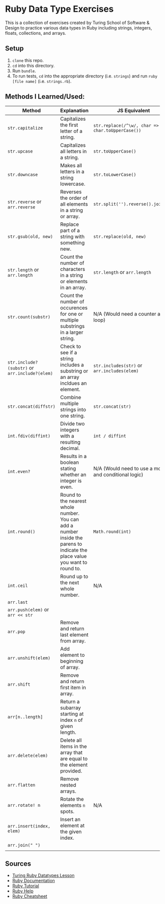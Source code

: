 # Ruby Data Type Exercises

This is a collection of exercises created by Turing School of Software & Design to practice various data types in Ruby including strings, integers, floats, collections, and arrays.

## Setup
1. `clone` this repo.
2. `cd` into this directory.
3. Run `bundle`.
4. To run tests, `cd` into the appropriate directory (i.e. `strings`) and run `ruby [file name]` (i.e. `strings.rb`).
  
## Methods I Learned/Used:
|Method|Explanation|JS Equivalent|
|---|---|---|
|`str.capitalize`|Capitalizes the first letter of a string.|`str.replace(/^\w/, char => char.toUpperCase())`|
|`str.upcase`|Capitalizes all letters in a string.|`str.toUpperCase()`|
|`str.downcase`|Makes all letters in a string lowercase.|`str.toLowerCase()`|
|`str.reverse` or `arr.reverse`|Reverses the order of all elements in a string or array.|`str.split('').reverse().join('')`|
|`str.gsub(old, new)`|Replace part of a string with something new.|`str.replace(old, new)`|
|`str.length` or `arr.length`|Count the number of characters in a string or elements in an array.|`str.length` or `arr.length`|
|`str.count(substr)`|Count the number of occurences for one or multiple substrings in a larger string.|N/A (Would need a counter and loop)|
|`str.include?(substr)` or `arr.include?(elem)`|Check to see if a string includes a substring or an array incldues an element.|`str.includes(str)` or `arr.includes(elem)`|
|`str.concat(diffstr)`|Combine multiple strings into one string.|`str.concat(str)`|
|`int.fdiv(diffint)`|Divide two integers with a resulting decimal.|`int / diffint`|
|`int.even?`|Results in a boolean stating whether an integer is even.|N/A (Would need to use a modulus and conditional logic)|
|`int.round()`|Round to the nearest whole number. You can add a number inside the parens to indicate the place value you want to round to.|`Math.round(int)`|
|`int.ceil`|Round up to the next whole number.|N/A|
|`arr.last`|||
|`arr.push(elem)` or `arr << str`|||
|`arr.pop`|Remove and return last element from array.||
|`arr.unshift(elem)`|Add element to beginning of array.||
|`arr.shift`|Remove and return first item in array.||
|`arr[n..length]`|Return a subarray starting at index `n` of given length.||
|`arr.delete(elem)`|Delete all items in the array that are equal to the element provided.||
|`arr.flatten`|Remove nested arrays.||
|`arr.rotate! n`|Rotate the elements `n` spots.|N/A|
|`arr.insert(index, elem)`|Insert an element at the given index.||
|`arr.join(" ")`|||
||||
  
## Sources
  * [Turing Ruby Datatypes Lesson](https://backend.turing.io/module1/lessons/datatypes)
  * [Ruby Documentation](https://www.ruby-lang.org/en/documentation/)
  * [Ruby Tutorial](https://teamtreehouse.com/library/ruby-collections)
  * [Ruby Help](https://apidock.com/ruby)
  * [Ruby Cheatsheet](https://www.shortcutfoo.com/app/dojos/ruby-arrays/cheatsheet)
 

